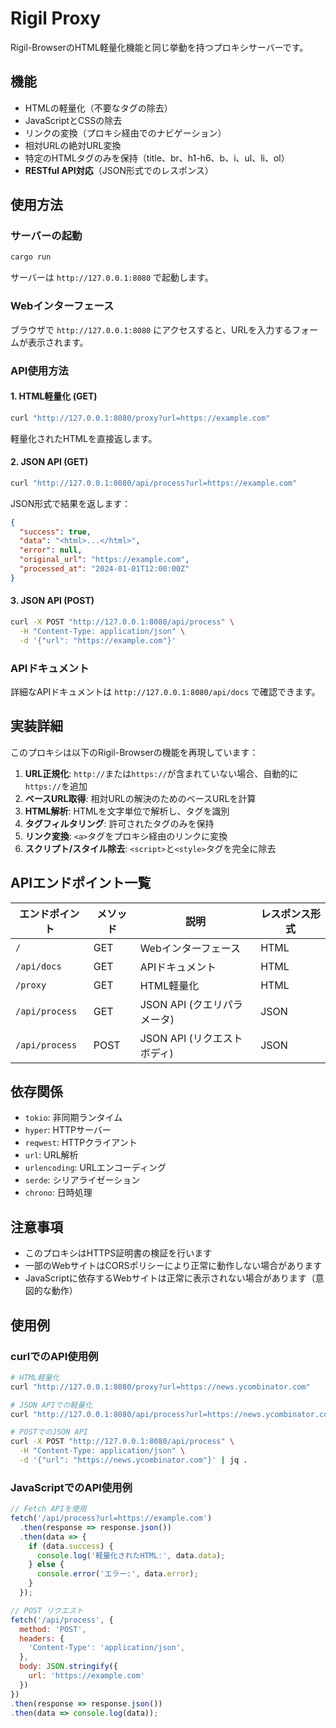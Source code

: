 # Rigil Proxy

Rigil-BrowserのHTML軽量化機能と同じ挙動を持つプロキシサーバーです。

## 機能

- HTMLの軽量化（不要なタグの除去）
- JavaScriptとCSSの除去
- リンクの変換（プロキシ経由でのナビゲーション）
- 相対URLの絶対URL変換
- 特定のHTMLタグのみを保持（title、br、h1-h6、b、i、ul、li、ol）
- **RESTful API対応**（JSON形式でのレスポンス）

## 使用方法

### サーバーの起動

```bash
cargo run
```

サーバーは `http://127.0.0.1:8080` で起動します。

### Webインターフェース

ブラウザで `http://127.0.0.1:8080` にアクセスすると、URLを入力するフォームが表示されます。

### API使用方法

#### 1. HTML軽量化 (GET)
```bash
curl "http://127.0.0.1:8080/proxy?url=https://example.com"
```
軽量化されたHTMLを直接返します。

#### 2. JSON API (GET)
```bash
curl "http://127.0.0.1:8080/api/process?url=https://example.com"
```
JSON形式で結果を返します：
```json
{
  "success": true,
  "data": "<html>...</html>",
  "error": null,
  "original_url": "https://example.com",
  "processed_at": "2024-01-01T12:00:00Z"
}
```

#### 3. JSON API (POST)
```bash
curl -X POST "http://127.0.0.1:8080/api/process" \
  -H "Content-Type: application/json" \
  -d '{"url": "https://example.com"}'
```

### APIドキュメント

詳細なAPIドキュメントは `http://127.0.0.1:8080/api/docs` で確認できます。

## 実装詳細

このプロキシは以下のRigil-Browserの機能を再現しています：

1. **URL正規化**: `http://`または`https://`が含まれていない場合、自動的に`https://`を追加
2. **ベースURL取得**: 相対URLの解決のためのベースURLを計算
3. **HTML解析**: HTMLを文字単位で解析し、タグを識別
4. **タグフィルタリング**: 許可されたタグのみを保持
5. **リンク変換**: `<a>`タグをプロキシ経由のリンクに変換
6. **スクリプト/スタイル除去**: `<script>`と`<style>`タグを完全に除去

## APIエンドポイント一覧

| エンドポイント | メソッド | 説明 | レスポンス形式 |
|---------------|---------|------|---------------|
| `/` | GET | Webインターフェース | HTML |
| `/api/docs` | GET | APIドキュメント | HTML |
| `/proxy` | GET | HTML軽量化 | HTML |
| `/api/process` | GET | JSON API (クエリパラメータ) | JSON |
| `/api/process` | POST | JSON API (リクエストボディ) | JSON |

## 依存関係

- `tokio`: 非同期ランタイム
- `hyper`: HTTPサーバー
- `reqwest`: HTTPクライアント
- `url`: URL解析
- `urlencoding`: URLエンコーディング
- `serde`: シリアライゼーション
- `chrono`: 日時処理

## 注意事項

- このプロキシはHTTPS証明書の検証を行います
- 一部のWebサイトはCORSポリシーにより正常に動作しない場合があります
- JavaScriptに依存するWebサイトは正常に表示されない場合があります（意図的な動作）

## 使用例

### curlでのAPI使用例

```bash
# HTML軽量化
curl "http://127.0.0.1:8080/proxy?url=https://news.ycombinator.com"

# JSON APIでの軽量化
curl "http://127.0.0.1:8080/api/process?url=https://news.ycombinator.com" | jq .

# POSTでのJSON API
curl -X POST "http://127.0.0.1:8080/api/process" \
  -H "Content-Type: application/json" \
  -d '{"url": "https://news.ycombinator.com"}' | jq .
```

### JavaScriptでのAPI使用例

```javascript
// Fetch APIを使用
fetch('/api/process?url=https://example.com')
  .then(response => response.json())
  .then(data => {
    if (data.success) {
      console.log('軽量化されたHTML:', data.data);
    } else {
      console.error('エラー:', data.error);
    }
  });

// POST リクエスト
fetch('/api/process', {
  method: 'POST',
  headers: {
    'Content-Type': 'application/json',
  },
  body: JSON.stringify({
    url: 'https://example.com'
  })
})
.then(response => response.json())
.then(data => console.log(data));
``` 